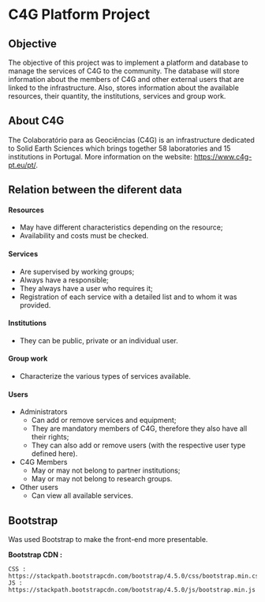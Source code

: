 # C4G Platform Project

## Objective

The objective of this project was to implement a platform and database to manage the services of C4G to the community. The database will store information about the members of C4G and other external users that are linked to the infrastructure. Also, stores information about the available resources, their quantity, the institutions, services and group work.

## About C4G 
The Colaboratório para as Geociências (C4G) is an infrastructure dedicated to Solid Earth Sciences which brings together 58 laboratories and 15 institutions in Portugal. More information on the website: https://www.c4g-pt.eu/pt/.

## Relation between the diferent data

#### Resources

* May have different characteristics depending on the resource;
* Availability and costs must be checked.

#### Services 

* Are supervised by working groups;
* Always have a responsible;
* They always have a user who requires it;
* Registration of each service with a detailed list and to whom it was provided.

#### Institutions

* They can be public, private or an individual user.

#### Group work

* Characterize the various types of services available.

#### Users

* Administrators
    * Can add or remove services and equipment;
    * They are mandatory members of C4G, therefore they also have all their rights;
    * They can also add or remove users (with the respective user type defined here).
* C4G Members
    * May or may not belong to partner institutions;
    * May or may not belong to research groups.
* Other users 
    * Can view all available services.

## Bootstrap
Was used Bootstrap to make the front-end more presentable.

**Bootstrap CDN :**

    CSS : https://stackpath.bootstrapcdn.com/bootstrap/4.5.0/css/bootstrap.min.css
    JS : https://stackpath.bootstrapcdn.com/bootstrap/4.5.0/js/bootstrap.min.js
